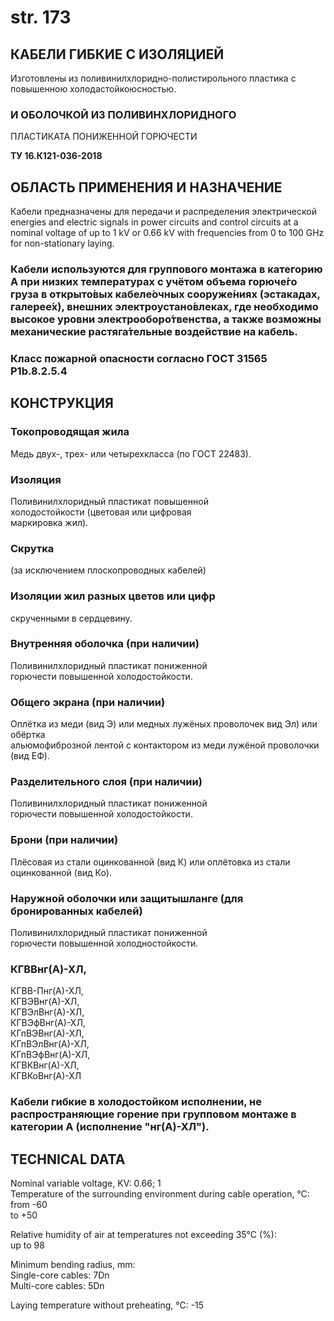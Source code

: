 # str. 173

## КАБЕЛИ ГИБКИЕ С ИЗОЛЯЦИЕЙ  
Изготовлены из поливинилхлоридно-полистирольного 
пластика с повышенною холодастойкоюсностью.

### И ОБОЛОЧКОЙ ИЗ ПОЛИВИНХЛОРИДНОГО   
ПЛАСТИКАТА ПОНИЖЕННОЙ ГОРЮЧЕСТИ  

**ТУ 16.К121-036-2018**

## ОБЛАСТЬ ПРИМЕНЕНИЯ И НАЗНАЧЕНИЕ  
Кабели предназначены для передачи и распределения электрической  
energies and electric signals in power circuits and control circuits at a nominal voltage of up to 1 kV or 0.66 kV with frequencies from 0 to 100 GHz for non-stationary laying.

### Кабели используются для группового монтажа в категорию A при низких температурах с учётом объема горюче́го груза в открыто́вых кабеле́очных сооруже́ниях (эстакадах, галерее́х), внешних электроустано́влеках, где необходимо высокое уровни электрооборо́твенства, а также возможны механические растяга́тельные воздействие на кабель.

### Класс пожарной опасности согласно ГОСТ 31565 P1b.8.2.5.4 

## КОНСТРУКЦИЯ  
### Токопроводящая жила  
Медь двух-, трех- или четырехкласса (по ГОСТ 22483).  

### Изоляция  
Поливинилхлоридный пластикат повышенной  
холодостойкости (цветовая или цифровая  
маркировка жил).

### Скрутка  
(за исключением плоскопроводных кабелей)

### Изоляции жил разных цветов или цифр  
скрученными в сердцевину.

### Внутренняя оболочка (при наличии)  
Поливинилхлоридный пластикат пониженной  
горючести повышенной холодостойкости.

### Общего экрана (при наличии)  
Оплётка из меди (вид Э) или медных лужёных проволочек вид Эл) или обёртка  
альюмофиброзной лентой с контактором из меди лужёной проволочки (вид ЕФ).

### Разделительного слоя (при наличии)  
Поливинилхлоридный пластикат пониженной  
горючести повышенной холодостойкости.

### Брони (при наличии)  
Плёсовая из стали оцинкованной (вид К) или оплётовка из стали оцинкованной (вид Ко).

### Наружной оболочки или защитышланге (для бронированных кабелей)  
Поливинилхлоридный пластикат пониженной  
горючести повышенной холодностойкости.

### КГВВнг(А)-ХЛ,  
КГВВ-Пнг(А)-ХЛ,  
КГВЭВнг(А)-ХЛ,  
КГВЭлВнг(А)-ХЛ,  
КГВЭфВнг(А)-ХЛ,  
КГпВЭВнг(А)-ХЛ,  
КГпВЭлВнг(А)-ХЛ,  
КГпВЭфВнг(А)-ХЛ,  
КГВКВнг(А)-ХЛ,  
КГВКоВнг(А)-ХЛ

### Кабели гибкие в холодостойком исполнении, не распространяющие горение при групповом монтаже в категории А (исполнение "нг(А)-ХЛ").

## TECHNICAL DATA  
Nominal variable voltage, KV: 0.66; 1  
Temperature of the surrounding environment during cable operation, °C:  
from -60  
to +50  
  
Relative humidity of air at temperatures not exceeding 35°C (%):  
up to 98  
  
Minimum bending radius, mm:  
Single-core cables: 7Dn  
Multi-core cables: 5Dn  
  
Laying temperature without preheating, °C: -15  